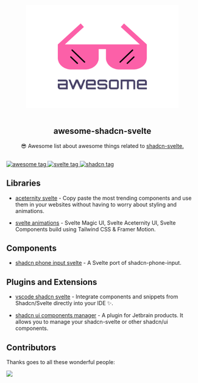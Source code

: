 <p align="center">
  <br>
  <img width="400" src="https://raw.githubusercontent.com/MosheRivkin/awesome-shadcn-svelte/95842e6ba15f90a6f019b5c7dbc114cbf8ba7f49/assets/logo.svg" alt="logo of awesome-shadcn-svelte repository">
  <br>
  <br>
</p>

<h2 align='center'>awesome-shadcn-svelte</h2>

<p align='center'>
😎 Awesome list about awesome things related to  <a href='https://ui.shadcn.com/' target="_blank">shadcn-svelte.</a>
</p>

<br>

<a href='https://github.com/MosheRivkin/awesome-shadcn-svelte/' target="_blank">
  <img src='https://cdn.rawgit.com/sindresorhus/awesome/d7305f38d29fed78fa85652e3a63e154dd8e8829/media/badge.svg' alt='awesome tag'>
</a>
<a href='https://svelte.dev/' target="_blank">
  <img src='https://img.shields.io/badge/svelte-5.0-orange.svg' alt='svelte tag'>
</a>
<a href='https://www.shadcn-svelte.com' target="_blank">
  <img src='https://img.shields.io/badge/shadcn-svelte-blue.svg' alt='shadcn tag'>
</a>

## Libraries

- [aceternity svelte](https://aceternity.sveltekit.io) - Copy paste the most trending components and use them in your websites without having to worry about styling and animations.

- [svelte animations](https://github.com/SikandarJODD/svelte-animations) - Svelte Magic UI, Svelte Aceternity UI, Svelte Components build using Tailwind CSS & Framer Motion.

## Components

- [shadcn phone input svelte](https://github.com/ieedan/shadcn-phone-input-svelte) - A Svelte port of shadcn-phone-input.

## Plugins and Extensions

- [vscode shadcn svelte](https://marketplace.visualstudio.com/items?itemName=Selemondev.vscode-shadcn-svelte) - Integrate components and snippets from Shadcn/Svelte directly into your IDE ✨.

- [shadcn ui components manager](https://marketplace.visualstudio.com/items?itemName=Selemondev.vscode-shadcn-svelte) - A plugin for Jetbrain products. It allows you to manage your shadcn-svelte or other shadcn/ui components.

<!-- ## Blocks -->

<!-- ## Templates -->

<!-- ## Lists -->

## Contributors

Thanks goes to all these wonderful people:

<a href="https://github.com/MosheRivkin/awesome-shadcn-svelte/graphs/contributors">
  <img src="https://contrib.rocks/image?repo=MosheRivkin/awesome-shadcn-svelte" />
</a>
